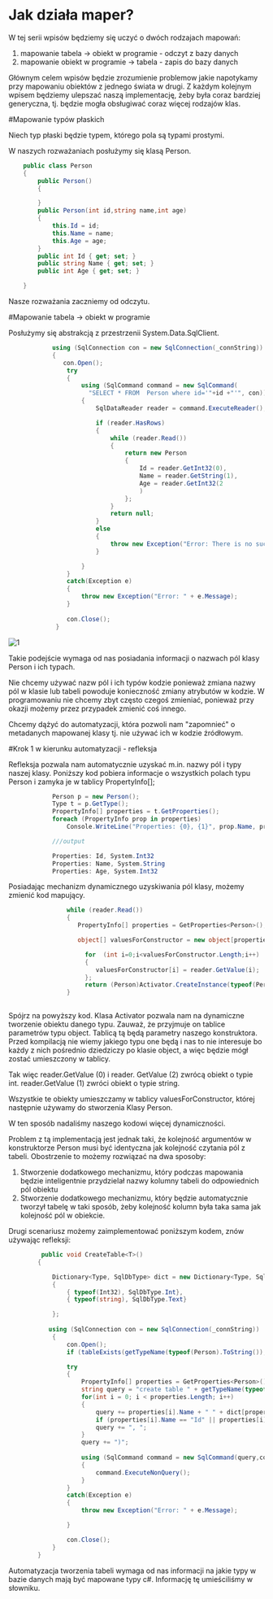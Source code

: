 ﻿# Jak działa maper?

W tej serii wpisów będziemy się uczyć o dwóch rodzajach mapowań:

1) mapowanie tabela -> obiekt w programie - odczyt z bazy danych
2) mapowanie obiekt w programie -> tabela - zapis do bazy danych

Głównym celem wpisów będzie zrozumienie problemow jakie napotykamy przy mapowaniu obiektów z jednego świata w drugi.
Z każdym kolejnym wpisem będziemy ulepszać naszą implementację, żeby była coraz bardziej generyczna, tj. będzie mogła obsługiwać coraz więcej rodzajów
klas.


#Mapowanie typów płaskich

Niech typ płaski będzie typem, którego pola są typami prostymi. 

W naszych rozważaniach posłużymy się klasą Person.




```csharp
    public class Person
    {
        public Person()
        {

        }
        public Person(int id,string name,int age)
        {
            this.Id = id;
            this.Name = name;
            this.Age = age;
        }
        public int Id { get; set; }
        public string Name { get; set; }
        public int Age { get; set; }

    }
```


Nasze rozważania zaczniemy od odczytu.

#Mapowanie tabela -> obiekt w programie  

Posłużymy się abstrakcją z przestrzenii System.Data.SqlClient.

```csharp
            using (SqlConnection con = new SqlConnection(_connString))
            {     
               con.Open();
                try
                {
                    using (SqlCommand command = new SqlCommand(
                      "SELECT * FROM  Person where id='"+id +"'", con))
                    {
                        SqlDataReader reader = command.ExecuteReader();

                        if (reader.HasRows)
                        {
                            while (reader.Read())
                            {
                                return new Person
                                {
                                    Id = reader.GetInt32(0),
                                    Name = reader.GetString(1),
                                    Age = reader.GetInt32(2
                                    )
                                };
                            }
                            return null;
                        }
                        else
                        {
                            throw new Exception("Error: There is no such record in table.");
                        }

                    }
                }
                catch(Exception e)
                {
                    throw new Exception("Error: " + e.Message);
                }    
                
                con.Close();
             }
```
![1](https://user-images.githubusercontent.com/42208564/78453794-6c27b380-7694-11ea-92a0-f2f546dd5b23.png)


Takie podejście wymaga od nas posiadania informacji o nazwach pól klasy Person i ich typach.

Nie chcemy używać nazw pól i ich typów kodzie ponieważ zmiana nazwy pól w klasie lub tabeli powoduje konieczność zmiany atrybutów w kodzie.
W programowaniu nie chcemy zbyt często czegoś zmieniać, ponieważ przy okazji możemy przez przypadek zmienić coś innego.


Chcemy dążyć do automatyzacji, która pozwoli nam "zapomnieć" o metadanych mapowanej klasy tj. nie używać ich w kodzie źródłowym. 

#Krok 1 w kierunku automatyzacji - refleksja


Refleksja pozwala nam automatycznie uzyskać m.in. nazwy pól i typy naszej klasy. 
Poniższy kod pobiera informacje o wszystkich polach typu Person i zamyka je w tablicy PropertyInfo[];
```csharp
            Person p = new Person();
            Type t = p.GetType();
            PropertyInfo[] properties = t.GetProperties();
            foreach (PropertyInfo prop in properties)
                Console.WriteLine("Properties: {0}, {1}", prop.Name, prop.PropertyType );

            ///output

            Properties: Id, System.Int32
            Properties: Name, System.String
            Properties: Age, System.Int32
```

Posiadając mechanizm dynamicznego uzyskiwania pól klasy, możemy zmienić kod mapujący.


```csharp
                while (reader.Read())
                {
                   PropertyInfo[] properties = GetProperties<Person>();

                   object[] valuesForConstructor = new object[properties.Length];

                     for  (int i=0;i<valuesForConstructor.Length;i++)
                     {
                        valuesForConstructor[i] = reader.GetValue(i);
                     };
                     return (Person)Activator.CreateInstance(typeof(Person),valuesForConstructor);
                }
               
```               
Spójrz na powyższy kod. Klasa Activator pozwala nam na dynamiczne tworzenie obiektu danego typu. 
Zauważ, że przyjmuje on tablice parametrów typu object. Tablicą tą będą parametry naszego konstruktora. 
Przed kompilacją nie wiemy jakiego typu one będą i nas to nie interesuje bo każdy z nich pośrednio dziedziczy po klasie object,
a więc będzie mógł zostać umieszczony w tablicy. 

Tak więc 
    reader.GetValue (0) i reader. GetValue (2) zwrócą obiekt o typie int.
    reader.GetValue (1) zwróci obiekt o typie string. 

Wszystkie te obiekty umieszczamy w tablicy valuesForConstructor, której następnie używamy do stworzenia Klasy Person.

W ten sposób nadaliśmy naszego kodowi więcej dynamiczności. 

Problem z tą implementacją jest jednak taki, że kolejność argumentów w konstruktorze Person musi być identyczna jak kolejność czytania pól z tabeli. 
Obostrzenie to możemy rozwiązać na dwa sposoby:

1) Stworzenie dodatkowego mechanizmu, który podczas mapowania będzie inteligentnie przydzielał nazwy kolumny tabeli do odpowiednich pól obiektu
2) Stworzenie dodatkowego mechanizmu, który będzie automatycznie tworzył tabelę w taki sposób, żeby kolejność kolumn była taka sama jak kolejność pól w obiekcie.

Drugi scenariusz możemy zaimplementować poniższym kodem, znów używając refleksji:


```csharp
         public void CreateTable<T>()
        {

            Dictionary<Type, SqlDbType> dict = new Dictionary<Type, SqlDbType>
            {
                { typeof(Int32), SqlDbType.Int},
                { typeof(string), SqlDbType.Text}

            };
        
           using (SqlConnection con = new SqlConnection(_connString))
            {
                con.Open();
                if (tableExists(getTypeName(typeof(Person).ToString()), con)) return;

                try
                {
                    PropertyInfo[] properties = GetProperties<Person>();
                    string query = "create table " + getTypeName(typeof(Person).ToString()) + "(";
                    for(int i = 0; i < properties.Length; i++)
                    {
                        query += properties[i].Name + " " + dict[properties[i].PropertyType];
                        if (properties[i].Name == "Id" || properties[i].Name== "id") query += " primary key identity not null ";
                        query += ", ";
                    }
                    query += ")";
                     
                    using (SqlCommand command = new SqlCommand(query,con))
                    {
                        command.ExecuteNonQuery();
                    }
                }
                catch(Exception e)
                {
                    throw new Exception("Error: " + e.Message);

                }

                con.Close();
            }
        }
```

Automatyzacja tworzenia tabeli wymaga od nas informacji na jakie typy w bazie danych mają być mapowane typy c#. 
Informację tę umieściliśmy w słowniku.  



